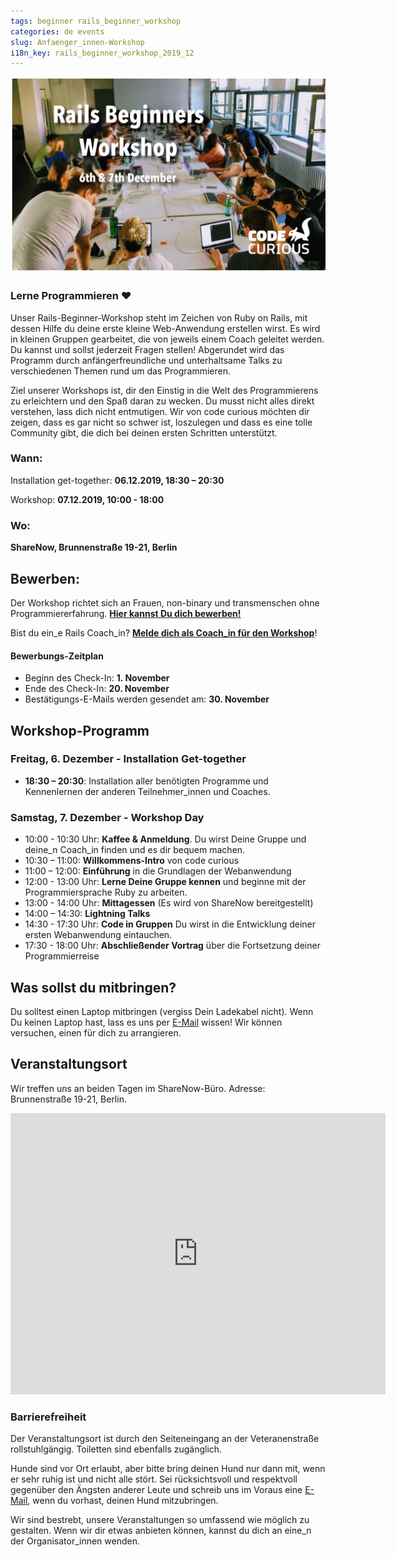 ```yaml
---
tags: beginner rails_beginner_workshop
categories: de events
slug: Anfaenger_innen-Workshop
i18n_key: rails_beginner_workshop_2019_12
---
```


![Foto von dutzenden Frauen mit Laptops, die zusammen um einen großen weißen Tisch herum programmieren.](/assets/images/Dec19-Banner.jpeg)

### Lerne Programmieren ♥️
Unser Rails-Beginner-Workshop steht im Zeichen von Ruby on Rails, mit dessen Hilfe du deine erste kleine Web-Anwendung erstellen wirst. Es wird in kleinen Gruppen gearbeitet, die von jeweils einem Coach geleitet werden. Du kannst und sollst jederzeit Fragen stellen! Abgerundet wird das Programm durch anfängerfreundliche und unterhaltsame Talks zu verschiedenen Themen rund um das Programmieren.

Ziel unserer Workshops ist, dir den Einstig in die Welt des Programmierens zu erleichtern und den Spaß daran zu wecken. Du musst nicht alles direkt verstehen, lass dich nicht entmutigen. Wir von code curious möchten dir zeigen, dass es gar nicht so schwer ist, loszulegen und dass es eine tolle Community gibt, die dich bei deinen ersten Schritten unterstützt.

### Wann:
Installation get-together: **06.12.2019, 18:30 – 20:30**

Workshop: **07.12.2019, 10:00 - 18:00**
### Wo:
**ShareNow, Brunnenstraße 19-21, Berlin**

## Bewerben:
Der Workshop richtet sich an Frauen, non-binary und transmenschen ohne Programmiererfahrung. [**Hier kannst Du dich bewerben!**](http://workshops.codecurious.org/events/6/applications/new)

Bist du ein_e Rails Coach_in? [**Melde dich als Coach_in für den Workshop**](https://goo.gl/forms/yMyAGKR8MYan17M83)!

#### Bewerbungs-Zeitplan
- Beginn des Check-In: **1. November**
- Ende des Check-In: **20. November**
- Bestätigungs-E-Mails werden gesendet am: **30. November**

## Workshop-Programm

### Freitag, 6. Dezember - Installation Get-together
- **18:30 – 20:30**: Installation aller benötigten Programme und Kennenlernen der anderen Teilnehmer_innen und Coaches.

### Samstag, 7. Dezember - Workshop Day
- 10:00 - 10:30 Uhr: **Kaffee & Anmeldung**. Du wirst Deine Gruppe und deine_n Coach_in finden und es dir bequem machen.
- 10:30 – 11:00: **Willkommens-Intro** von code curious
- 11:00 – 12:00: **Einführung** in die Grundlagen der Webanwendung
- 12:00 - 13:00 Uhr: **Lerne Deine Gruppe kennen** und beginne mit der Programmiersprache Ruby zu arbeiten.
- 13:00 - 14:00 Uhr: **Mittagessen** (Es wird von ShareNow bereitgestellt)
- 14:00 – 14:30: **Lightning Talks**
- 14:30 - 17:30 Uhr: **Code in Gruppen** Du wirst in die Entwicklung deiner ersten Webanwendung eintauchen.
- 17:30 - 18:00 Uhr: **Abschließender Vortrag** über die Fortsetzung deiner Programmierreise


## Was sollst du mitbringen?
Du solltest einen Laptop mitbringen (vergiss Dein Ladekabel nicht). Wenn Du keinen Laptop hast, lass es uns per [E-Mail](mailto:contact@codecurious.org) wissen! Wir können versuchen, einen für dich zu arrangieren.


## Veranstaltungsort

Wir treffen uns an beiden Tagen im ShareNow-Büro. Adresse: Brunnenstraße 19-21, Berlin.

<iframe src="https://www.google.com/maps/embed?pb=!1m18!1m12!1m3!1d2427.03374765832!2d13.396759515807918!3d52.5328235798167!2m3!1f0!2f0!3f0!3m2!1i1024!2i768!4f13.1!3m3!1m2!1s0x47a851e54ac0db09%3A0x17936b343fd4a6a4!2sBrunnenstra%C3%9Fe%2019-21%2C%2010119%20Berlin!5e0!3m2!1sen!2sde!4v1573614758632!5m2!1sen!2sde" width="600" height="450" frameborder="0" style="border:0;" allowfullscreen=""></iframe>

### Barrierefreiheit

Der Veranstaltungsort ist durch den Seiteneingang an der Veteranenstraße rollstuhlgängig. Toiletten sind ebenfalls zugänglich.

Hunde sind vor Ort erlaubt, aber bitte bring deinen Hund nur dann mit, wenn er sehr ruhig ist und nicht alle stört. Sei rücksichtsvoll und respektvoll gegenüber den Ängsten anderer Leute und schreib uns im Voraus eine [E-Mail](mailto:contact@codecurious.org), wenn du vorhast, deinen Hund mitzubringen.

Wir sind bestrebt, unsere Veranstaltungen so umfassend wie möglich zu gestalten. Wenn wir dir etwas anbieten können, kannst du dich an eine_n der Organisator_innen wenden.
